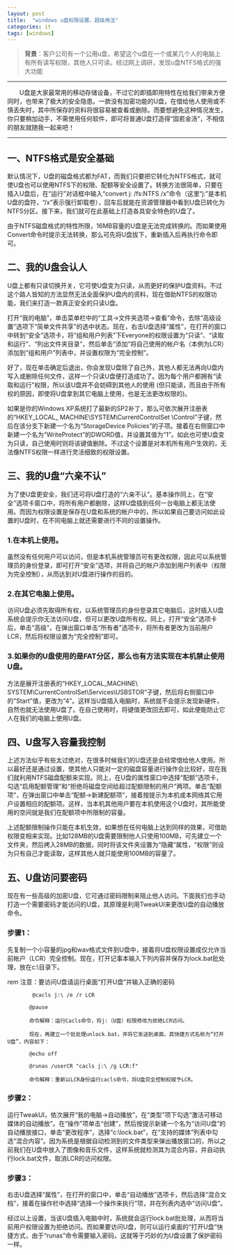 ```yaml
---
layout: post
title:  "windows u盘权限设置，超级用法"
categories: it
tags: [windows]
---
```

>**背景**：客户公司有一个公用u盘，希望这个u盘在一个或某几个人的电脑上有所有读写权限，其他人只可读。经过网上调研，发现u盘NTFS格式的强大功能

---
　　U盘是大家最常用的移动存储设备，不过它的即插即用特性在给我们带来方便同时，也带来了极大的安全隐患。一款没有加密功能的U盘，在借给他人使用或不慎丢失时，其中所保存的资料将很容易被查看或删除。而要想避免这种情况发生，你只要稍加动手，不需使用任何软件，即可将普通U盘打造得“固若金汤”，不相信的朋友就随我一起来吧！

---



## 一、NTFS格式是安全基础

默认情况下，U盘的磁盘格式都为FAT，而我们只要把它转化为NTFS格式，就可使U盘也可以使用NTFS下的权限、配额等安全设置了。转换方法很简单，只要在插入U盘后，在“运行”对话框中输入“convert j: /fs:NTFS /x”命令（这里“j:”是本机U盘的盘符，“/x”表示强行卸载卷），回车后就能在资源管理器中看到U盘已转化为NTFS分区。接下来，我们就可在此基础上打造各具安全特色的U盘了。

由于NTFS磁盘格式的特性所限，16MB容量的U盘是无法完成转换的。而如果使用Convert命令时提示无法转换，那么可先将U盘拔下，重新插入后再执行命令即可。

## 二、我的U盘会认人

U盘上都有只读切换开关，它可使U盘变为只读，从而更好的保护U盘资料。不过这个路人皆知的方法显然无法全面保护U盘内的资料，现在借助NTFS的权限功能，我们来打造一款真正安全的只读U盘。

打开“我的电脑”，单击菜单栏中的“工具→文件夹选项→查看”命令，去除“高级设置”选项下“简单文件共享”的选中状态。现在，右击U盘选择“属性”，在打开的窗口中转到“安全”选项卡，将“组和用户列表”下Everyone的权限设置为“只读”、“读取和运行”、“列出文件夹目录”，然后单击“添加”将自己使用的帐户名（本例为LCR）添加到“组和用户”列表中，并设置权限为“完全控制”。

好了，现在单击确定后退出，你会发现U盘除了自己外，其他人都无法再向U盘内写入或删除任何文件，这样一个只读U盘便打造成功了。因为每个用户都拥有“读取和运行”权限，所以该U盘并不会妨碍到其他人的使用 (但只能读，而且由于所有权的原因，即使将U盘拿到其它电脑上使用，也是无法更改权限的)。

如果是你的Windows XP系统打了最新的SP2补丁，那么可依次展开注册表的“HKEY_LOCAL_ MACHINE\SYSTEM\CurrentControlSet \Control”子键，然后在该分支下新建一个名为“StorageDevice Policies”的子项。接着在右侧窗口中新建一个名为“WriteProtect”的DWORD值，并设置其值为“1”。如此也可使U盘变为只读，自己使用时则将该键值删除。不过这个设置是对本机所有用户生效的，无法像NTFS权限一样进行灵活细致的权限设置。

## 三、我的U盘“六亲不认”

为了使U盘更安全，我们还可将U盘打造的“六亲不认”。基本操作同上，在“安全”选项卡窗口中，将所有用户都删除，这样U盘插到任何一台电脑上都无法使用。而因为权限设置是保存在U盘和系统的帐户中的，所以如果自己要访问如此设置的U盘时，在不同电脑上就还需要进行不同的设置操作。

### 1.在本机上使用。
虽然没有任何用户可以访问，但是本机系统管理员可有更改权限，因此可以系统管理员的身份登录，即可打开“安全”选项，并将自己的帐户添加到用户列表中（权限为完全控制），从而达到对U盘进行操作的目的。

### 2.在其它电脑上使用。
访问U盘必须先取得所有权，以系统管理员的身份登录其它电脑后，这时插入U盘系统会提示你无法访问U盘，但可以更改U盘所有权。同上，打开“安全”选项卡后，单击“高级”，在弹出窗口单击“所有者”选项卡，将所有者更改为当前用户LCR，然后将权限设置为“完全控制”即可。

### 3.如果你的U盘使用的是FAT分区，那么也有方法实现在本机禁止使用U盘。
方法是展开注册表的“HKEY_LOCAL_MACHINE\        SYSTEM\CurrentControlSet\Services\USBSTOR”子键，然后将右侧窗口中的“Start”值，更改为“4”。这样当U盘插入电脑时，系统就不会提示发现新硬件，自然也就无法使用U盘了。在自己使用时，将键值更改回去即可，如此便能防止它人在我们的电脑上使用U盘。

## 四、U盘写入容量我控制

上述方法似乎有些太过绝对，在很多时候我们的U盘还是会经常借给他人使用。所以最好还是通过设置，使其他人只能对一定的磁盘容量进行操作会比较好，现在我们就利用NTFS磁盘配额来实现。同上，在U盘的属性窗口中选择“配额”选项卡，勾选“启用配额管理”和“拒绝将磁盘空间给超过配额限制的用户”两项。单击“配额项”，在弹出窗口中单击“配额→新建配额项”，接着按提示为本机或本网络其它用户设置相应的配额项。这样，当本机其他用户要在本机使用这个U盘时，其所能使用的空间就是我们在配额项中所限制的容量。

上述配额限制操作只能在本机生效，如果想在任何电脑上达到同样的效果，可借助权限变相来实现。比如128MB的U盘需要限制他人只使用100MB，可先建立一个文件夹，然后拷入28MB的数据，同时将该文件夹设置为“隐藏”属性，“权限”则设为只有自己才能读取，这样其他人就只能使用100MB的容量了。

## 五、U盘访问要密码

现在有一些高级的加密U盘，它可通过密码限制来阻止他人访问。下面我们也手动打造一个需要密码才能访问的U盘，其原理是利用TweakUI来更改U盘的自动播放命令。

### 步骤1：
先复制一个小容量的jpg和wav格式文件到U盘中，接着将U盘权限设置成仅允许当前帐户（LCR）完全控制。现在，打开记事本输入下列内容并保存为lock.bat批处理，放在c:\目录下。

rem 注意：要访问U盘请运行桌面“打开U盘”并输入正确的密码
```
        @cacls j:\ /e /r LCR

       @pause

       命令解释：运行Cacls命令，将j:（U盘）权限修改为拒绝LCR访问。

       现在，再建立一个批处理unlock.bat，并将它发送到桌面，其快捷方式名称为“打开U盘”，内容如下：

       @echo off

       @runas /userCR "cacls j:\ /g LCR:f"

       命令解释：重新以LCR身份运行cacls命令，将U盘完全控制权赋予LCR。
```
### 步骤2：
运行TweakUI，依次展开“我的电脑→自动播放”，在“类型”项下勾选“激活可移动媒体的自动播放”。在“操作”项单击“创建”，然后按提示新建一个名为“访问U盘”的自动播放接口，单击“更改程序”，选择“c:\lock.bat”，在“支持的媒体”列表中勾选“混合内容”。因为系统是根据自动检测到的文件类型来弹出播放窗口的，所以之前我们在U盘中放入了图像和音乐文件，这样系统就检测其为混合内容，并自动执行lock.bat文件，取消LCR的访问权限。

### 步骤3：
右击U盘选择“属性”，在打开的窗口中，单击“自动播放”选项卡，然后选择“混合文档”，接着在操作栏中选择“选择一个操作来执行”项，并在列表内选中“访问U盘”。

 经过以上设置，当该U盘插入电脑中时，系统就会运行lock.bat批处理，从而将当前用户权限设置为拒绝访问。而如果要访问U盘，则可以运行桌面的“打开U盘”快捷方式，由于“runas”命令需要输入密码，这就等于巧妙的为U盘设置了保护密码一样。
